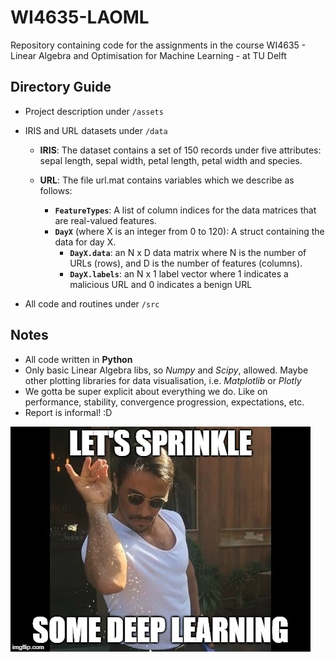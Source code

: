 # WI4635-LAOML
Repository containing code for the assignments in the course WI4635 - Linear Algebra and Optimisation for Machine Learning - at TU Delft

## Directory Guide
- Project description under `/assets`
- IRIS and URL datasets under `/data`
    - **IRIS**: The dataset contains a set of 150 records under five attributes: sepal length, sepal width, petal length, petal width and species.

    - **URL**: The file url.mat contains variables which we describe as follows:

        - **`FeatureTypes`**: A list of column indices for the data matrices that are real-valued features.
        - **`DayX`** (where X is an integer from 0 to 120): A struct containing the data for day X.
            - **`DayX.data`**: an N x D data matrix where N is the number of URLs (rows), and D is the number of features (columns).
            - **`DayX.labels`**: an N x 1 label vector where 1 indicates a malicious URL and 0 indicates a benign URL

- All code and routines under `/src`

## Notes
- All code written in **Python**
- Only basic Linear Algebra libs, so *Numpy* and *Scipy*, allowed. Maybe other plotting libraries for data visualisation, i.e. *Matplotlib* or *Plotly*
- We gotta be super explicit about everything we do. Like on performance, stability, convergence progression, expectations, etc.
- Report is informal! :D



![Deep Learning lolxd](/assets/meme_deep_learning.jpg)
